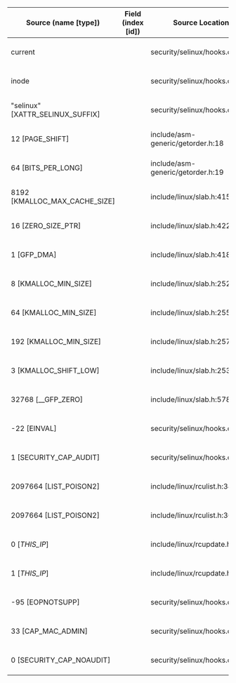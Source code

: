 | Source (name [type])             | Field (index [id]) | Source Location                   | Label at Source            |
|----------------------------------|--------------------|-----------------------------------|----------------------------|
| current                          |                    | security/selinux/hooks.c:3087     | subject, dynamic, external |
| inode                            |                    | security/selinux/hooks.c:3068     | object, dynamic, input     |
| "selinux" [XATTR_SELINUX_SUFFIX] |                    | security/selinux/hooks.c:3075     | all, static, external      |
| 12 [PAGE_SHIFT]                  |                    | include/asm-generic/getorder.h:18 | all, static, external      |
| 64 [BITS_PER_LONG]               |                    | include/asm-generic/getorder.h:19 | all, static, external      |
| 8192 [KMALLOC_MAX_CACHE_SIZE]    |                    | include/linux/slab.h:415          | all, static, external      |
| 16 [ZERO_SIZE_PTR]               |                    | include/linux/slab.h:422          | all, static, external      |
| 1 [GFP_DMA]                      |                    | include/linux/slab.h:418          | all, static, external      |
| 8 [KMALLOC_MIN_SIZE]             |                    | include/linux/slab.h:252          | all, static, external      |
| 64 [KMALLOC_MIN_SIZE]            |                    | include/linux/slab.h:255          | all, static, external      |
| 192 [KMALLOC_MIN_SIZE]           |                    | include/linux/slab.h:257          | all, static, external      |
| 3 [KMALLOC_SHIFT_LOW]            |                    | include/linux/slab.h:253          | all, static, external      |
| 32768 [__GFP_ZERO]               |                    | include/linux/slab.h:578          | all, static, external      |
| -22 [EINVAL]                     |                    | security/selinux/hooks.c:1576     | all, static, external      |
| 1 [SECURITY_CAP_AUDIT]           |                    | security/selinux/hooks.c:1580     | all, static, external      |
| 2097664 [LIST_POISON2]           |                    | include/linux/rculist.h:346       | all, static, external      |
| 2097664 [LIST_POISON2]           |                    | include/linux/rculist.h:366       | all, static, external      |
| 0 [_THIS_IP_]                    |                    | include/linux/rcupdate.h:418      | all, static, external      |
| 1 [_THIS_IP_]                    |                    | include/linux/rcupdate.h:423      | all, static, external      |
| -95 [EOPNOTSUPP]                 |                    | security/selinux/hooks.c:3076     | all, static, external      |
| 33 [CAP_MAC_ADMIN]               |                    | security/selinux/hooks.c:3087     | all, static, external      |
| 0 [SECURITY_CAP_NOAUDIT]         |                    | security/selinux/hooks.c:3088     | all, static, external      |